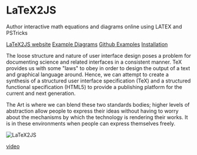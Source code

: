 # LaTeX2JS

Author interactive math equations and diagrams online using LATEX and PSTricks

[LaTeX2JS website](https://latex2js.com)
[Example Diagrams](https://latex2js.com/examples)
[Github Examples](https://github.com/pyramation/LaTeX2JS/tree/master/examples)
[Installation](https://latex2js.com/installation)

The loose structure and nature of user interface design poses a problem for documenting science and related interfaces in a consistent manner. TeX provides us with some "laws" to obey in order to design the output of a text and graphical language around. Hence, we can attempt to create a synthesis of a structured user interface specification (TeX) and a structured functional specification (HTML5) to provide a publishing platform for the current and next generation.

The Art is where we can blend these two standards bodies; higher levels of abstraction allow people to express their ideas without having to worry about the mechanisms by which the technology is rendering their works. It is in these environments when people can express themselves freely.

![LaTeX2JS](https://latex2js.com/assets/images/photo.png)

[video](http://www.youtube.com/watch?v=QYMLMUKJyFc)
